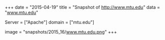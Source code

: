 
+++
date = "2015-04-19"
title = "Snapshot of http://www.mtu.edu"
data = "www.mtu.edu"

Server = ["Apache"]
domain = ["mtu.edu"]

  image = "snapshots/2015_16/www.mtu.edu.png"
+++
#
